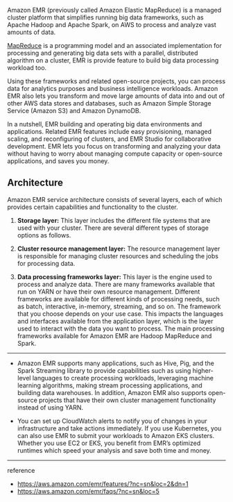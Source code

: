 
Amazon EMR (previously called Amazon Elastic MapReduce) is a managed cluster platform that simplifies running big data frameworks, such as Apache Hadoop and Apache Spark, on AWS to process and analyze vast amounts of data. 

[MapReduce](https://en.wikipedia.org/wiki/MapReduce) is a programming model and an associated implementation for processing and generating big data sets with a parallel, distributed algorithm on a cluster, EMR is provide feature to build  big data processing workload too.

Using these frameworks and related open-source projects, you can process data for analytics purposes and business intelligence workloads. Amazon EMR also lets you transform and move large amounts of data into and out of other AWS data stores and databases, such as Amazon Simple Storage Service (Amazon S3) and Amazon DynamoDB.

In a nutshell, EMR building and operating big data environments and applications. Related EMR features include easy provisioning, managed scaling, and reconfiguring of clusters, and EMR Studio for collaborative development. EMR lets you focus on transforming and analyzing your data without having to worry about managing compute capacity or open-source applications, and saves you money.

## Architecture

Amazon EMR service architecture consists of several layers, each of which provides certain capabilities and functionality to the cluster.

1. **Storage layer:** This layer includes the different file systems that are used with your cluster. There are several different types of storage options as follows.

2. **Cluster resource management layer:** The resource management layer is responsible for managing cluster resources and scheduling the jobs for processing data.

3. **Data processing frameworks layer:** This layer is the engine used to process and analyze data. There are many frameworks available that run on YARN or have their own resource management.
    Different frameworks are available for different kinds of processing needs, such as batch, interactive, in-memory, streaming, and so on. The framework that you choose depends on your use case.
    This impacts the languages and interfaces available from the application layer, which is the layer used to interact with the data you want to process. The main processing frameworks available for Amazon EMR are Hadoop MapReduce and Spark.

---

- Amazon EMR supports many applications, such as Hive, Pig, and the Spark Streaming library to provide capabilities such as using higher-level languages to create processing workloads, leveraging machine learning algorithms, making stream processing applications, and building data warehouses. In addition, Amazon EMR also supports open-source projects that have their own cluster management functionality instead of using YARN.

- You can set up CloudWatch alerts to notify you of changes in your infrastructure and take actions immediately. If you use Kubernetes, you can also use EMR to submit your workloads to Amazon EKS clusters. Whether you use EC2 or EKS, you benefit from EMR’s optimized runtimes which speed your analysis and save both time and money.

---
reference

- https://aws.amazon.com/emr/features/?nc=sn&loc=2&dn=1
- https://aws.amazon.com/emr/faqs/?nc=sn&loc=5
